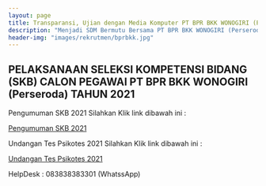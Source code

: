 ```yaml
---
layout: page
title: Transparansi, Ujian dengan Media Komputer PT BPR BKK WONOGIRI (Perseroda)
description: "Menjadi SDM Bermutu Bersama PT BPR BKK WONOGIRI (Perseroda), Meraih Sukses Bersama, Bersama Meraih Sukes"
header-img: "images/rekrutmen/bprbkk.jpg"
---
```

## PELAKSANAAN SELEKSI KOMPETENSI BIDANG (SKB) CALON PEGAWAI PT BPR BKK WONOGIRI (Perseroda) TAHUN 2021


Pengumuman SKB 2021 Silahkan Klik link dibawah ini :

<a href="/rekrutmen/Pengumuman/Pengumuman_SKB_2021.pdf" class="buynow btn btn-inverse btn-inverse-primary">Pengumuman SKB 2021</a>
<div class="btn--wrapper">

Undangan Tes Psikotes 2021 Silahkan Klik link dibawah ini : 

<a href="/rekrutmen/Pengumuman/UNDANGAN_PESERTA_PSIKOTES.pdf" class="buynow btn btn-inverse btn-inverse-primary">Undangan Tes Psikotes 2021</a>
<div class="btn--wrapper">


HelpDesk : 083838383301 (WhatssApp)